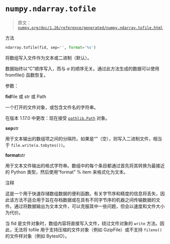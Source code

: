 # `numpy.ndarray.tofile`

> 原文：[`numpy.org/doc/1.26/reference/generated/numpy.ndarray.tofile.html`](https://numpy.org/doc/1.26/reference/generated/numpy.ndarray.tofile.html)

方法

```py
ndarray.tofile(fid, sep='', format='%s')
```

将数组写入文件作为文本或二进制（默认）。

数据始终以“C”顺序写入，而与 *a* 的顺序无关。通过此方法生成的数据可以使用 fromfile() 函数恢复。

参数：

**fid**file 或 str 或 Path

一个打开的文件对象，或包含文件名的字符串。

在版本 1.17.0 中更改：现在接受 [`pathlib.Path`](https://docs.python.org/3/library/pathlib.html#pathlib.Path "(在 Python v3.11 中)") 对象。

**sep**str

用于文本输出的数组项之间的分隔符。如果是“”（空），则写入二进制文件，相当于 `file.write(a.tobytes())`。

**format**str

用于文本文件输出的格式字符串。数组中的每个条目都通过首先将其转换为最接近的 Python 类型，然后使用“format” % item 来格式化为文本。

注释

这是一个用于快速存储数组数据的便利函数。有关字节序和精度的信息将丢失，因此该方法不适合用于旨在存档数据或在具有不同字节序的机器之间传输数据的文件。通过将数据输出为文本文件，可以克服其中一些问题，但会以速度和文件大小为代价。

当 fid 是文件对象时，数组内容将直接写入文件，绕过文件对象的 `write` 方法。因此，无法将 tofile 用于支持压缩的文件对象（例如 GzipFile）或不支持 `fileno()` 的文件样对象（例如 BytesIO）。
